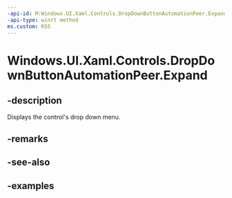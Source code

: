 ```yaml
---
-api-id: M:Windows.UI.Xaml.Controls.DropDownButtonAutomationPeer.Expand
-api-type: winrt method
ms.custom: RS5
---
```


<!-- Method syntax.
public void DropDownButtonAutomationPeer.Expand()
-->

# Windows.UI.Xaml.Controls.DropDownButtonAutomationPeer.Expand

## -description

Displays the control's drop down menu.

## -remarks

## -see-also

## -examples


